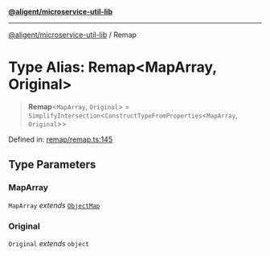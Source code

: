 [**@aligent/microservice-util-lib**](../modules.md)

***

[@aligent/microservice-util-lib](../modules.md) / Remap

# Type Alias: Remap\<MapArray, Original\>

> **Remap**\<`MapArray`, `Original`\> = `SimplifyIntersection`\<`ConstructTypeFromProperties`\<`MapArray`, `Original`\>\>

Defined in: [remap/remap.ts:145](https://github.com/aligent/microservice-development-utilities/blob/e13483771966234032f5249dc36c2c31c71d7cf1/packages/microservice-util-lib/src/remap/remap.ts#L145)

## Type Parameters

### MapArray

`MapArray` *extends* [`ObjectMap`](ObjectMap.md)

### Original

`Original` *extends* `object`
